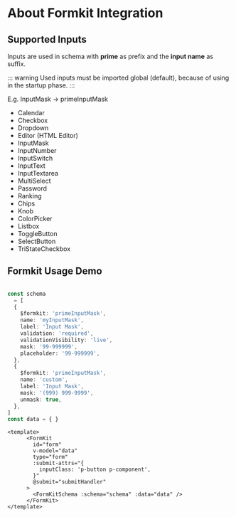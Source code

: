 # About Formkit Integration


## Supported Inputs

Inputs are used in schema with **prime** as prefix and the **input name** as suffix.

::: warning
Used inputs must be imported global (default), because of using in the startup phase.
:::


E.g. InputMask -> primeInputMask

- Calendar
- Checkbox
- Dropdown
- Editor (HTML Editor)
- InputMask
- InputNumber
- InputSwitch
- InputText
- InputTextarea
- MultiSelect
- Password
- Ranking
- Chips
- Knob
- ColorPicker
- Listbox
- ToggleButton
- SelectButton
- TriStateCheckbox

## Formkit Usage Demo

```ts

const schema
  = [
  {
    $formkit: 'primeInputMask',
    name: 'myInputMask',
    label: 'Input Mask',
    validation: 'required',
    validationVisibility: 'live',
    mask: '99-999999',
    placeholder: '99-999999',
  },
  {
    $formkit: 'primeInputMask',
    name: 'custom',
    label: 'Input Mask',
    mask: '(999) 999-9999',
    unmask: true,
  },
]
const data = { }
```

```vue
<template>
      <FormKit
        id="form"
        v-model="data"
        type="form"
        :submit-attrs="{
          inputClass: 'p-button p-component',
        }"
        @submit="submitHandler"
      >
        <FormKitSchema :schema="schema" :data="data" />
      </FormKit>
</template>
```
